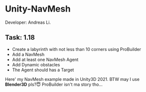 # Unity-NavMesh
Developer: Andreas Li.

## Task: 1.18
- Create a labyrinth with not less than 10 corners using ProBuilder 
- Add a NavMesh
- Add at least one NavMesh Agent
- Add Dynamic obstacles
- The Agent should has a Target

Here' my NavMesh example made in Unity3D 2021. BTW may I use **Blender3D** pls?😇 
ProBuilder isn't ma story tho...
